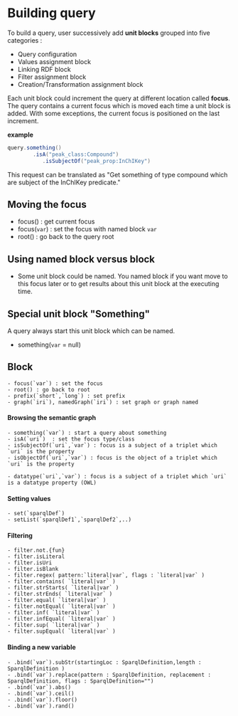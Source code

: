# Building query

To build a query, user successively add **unit blocks** grouped into five categories :

- Query configuration 
- Values assignment block 
- Linking RDF block
- Filter assignment block  
- Creation/Transformation assignment block

Each unit block could increment the query at different location called **focus**. 
The query contains a current focus which is moved each time a unit block is added.
With some exceptions, the current focus is positioned on the last increment.

**example**

```scala
query.something() 
        .isA("peak_class:Compound")
           .isSubjectOf("peak_prop:InChIKey")
```


This request can be translated as "Get something of type compound which are subject of the InChIKey predicate."


## Moving the focus

- focus() : get current focus
- focus(`var`) : set the focus with named block `var` 
- root() : go back to the query root 

## Using named block versus block

- Some unit block could be named. You named block if you want move to this focus later or to get results about this 
  unit block at the executing time. 

## Special unit block "Something"

A query always start this unit block which can be named.

- something(`var` = null)

## Block

```
- focus(`var`) : set the focus
- root() : go back to root
- prefix(`short`,`long`) : set prefix
- graph(`iri`), namedGraph(`iri`) : set graph or graph named
```

#### Browsing the semantic graph

```
- something(`var`) : start a query about something
- isA(`uri`)  : set the focus type/class
- isSubjectOf(`uri`,`var`) : focus is a subject of a triplet which `uri` is the property
- isObjectOf(`uri`,`var`) : focus is the object of a triplet which `uri` is the property

- datatype(`uri`,`var`) : focus is a subject of a triplet which `uri` is a datatype property (OWL)
```

#### Setting values

```
- set(`sparqlDef`)
- setList(`sparqlDef1`,`sparqlDef2`,..)
```

#### Filtering

```
- filter.not.{fun}
- filter.isLiteral
- filter.isUri
- filter.isBlank
- filter.regex( pattern:`literal|var`, flags : `literal|var` )
- filter.contains( `literal|var` )
- filter.strStarts( `literal|var` )
- filter.strEnds( `literal|var` )
- filter.equal( `literal|var` )
- filter.notEqual( `literal|var` )
- filter.inf( `literal|var` )
- filter.infEqual( `literal|var` )
- filter.sup( `literal|var` )
- filter.supEqual( `literal|var` )
```

#### Binding a new variable

```
- .bind(`var`).subStr(startingLoc : SparqlDefinition,length : SparqlDefinition )
- .bind(`var`).replace(pattern : SparqlDefinition, replacement : SparqlDefinition, flags : SparqlDefinition="")
- .bind(`var`).abs()
- .bind(`var`).ceil()
- .bind(`var`).floor()
- .bind(`var`).rand()
```